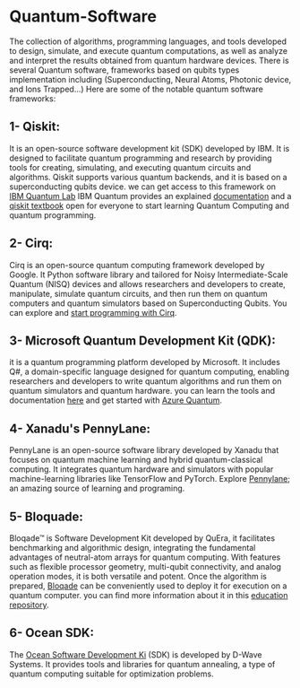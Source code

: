 # Quantum-Software
The collection of algorithms, programming languages, and tools developed to design, simulate, and execute quantum computations, as well as analyze and interpret the results obtained from quantum hardware devices.
There is several Quantum software, frameworks based on qubits types implementation including (Superconducting, Neural Atoms, Photonic device, and Ions Trapped...)
Here are some of the notable quantum software frameworks:
## 1-  Qiskit: 
It is an open-source software development kit (SDK) developed by IBM. It is designed to facilitate quantum programming and research by providing tools for creating, simulating, and executing quantum circuits and algorithms. Qiskit supports various quantum backends, and it is based on a superconducting qubits device. we can get access to this framework on [IBM Quantum Lab](https://quantum-computing.ibm.com/lab) IBM Quantum provides an explained [documentation](https://qiskit.org/documentation/) and a [qiskit textbook](https://qiskit.org/learn/) open for everyone to start learning Quantum Computing and quantum programming.

## 2- Cirq:
Cirq is an open-source quantum computing framework developed by Google. It Python software library and tailored for Noisy Intermediate-Scale Quantum (NISQ) devices and allows researchers and developers to create, manipulate, simulate quantum circuits, and then run them on quantum computers and quantum simulators based on Superconducting Qubits. You can explore and [start programming with Cirq](https://quantumai.google/software).

## 3- Microsoft Quantum Development Kit (QDK): 
it is a quantum programming platform developed by Microsoft. It includes Q#, a domain-specific language designed for quantum computing, enabling researchers and developers to write quantum algorithms and run them on quantum simulators and quantum hardware.
you can learn the tools and documentation [here](https://quantum.microsoft.com/) and get started with [Azure Quantum](https://learn.microsoft.com/en-us/azure/quantum/).

## 4- Xanadu's PennyLane: 
PennyLane is an open-source software library developed by Xanadu that focuses on quantum machine learning and hybrid quantum-classical computing. It integrates quantum hardware and simulators with popular machine-learning libraries like TensorFlow and PyTorch. Explore [Pennylane](https://pennylane.ai/); an amazing source of learning and programing.

## 5- Bloquade:
Bloqade™ is Software Development Kit developed by QuEra, it facilitates benchmarking and algorithmic design, integrating the fundamental advantages of neutral-atom arrays for quantum computing. With features such as flexible processor geometry, multi-qubit connectivity, and analog operation modes, it is both versatile and potent. Once the algorithm is prepared, [Bloqade](https://www.quera.com/bloqade) can be conveniently used to deploy it for execution on a quantum computer. you can find more information about it in this [education repository](https://github.com/QuEraComputing/quera-education/).

## 6- Ocean SDK: 
The [Ocean Software Development Ki](https://docs.ocean.dwavesys.com/en/stable/) (SDK) is developed by D-Wave Systems. It provides tools and libraries for quantum annealing, a type of quantum computing suitable for optimization problems. 
